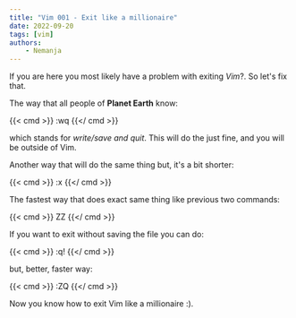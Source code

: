 ```yaml
---
title: "Vim 001 - Exit like a millionaire"
date: 2022-09-20
tags: [vim]
authors:
    - Nemanja
---
```


If you are here you most likely have a problem with exiting *Vim*?.
So let's fix that.

The way that all people of **Planet Earth** know:

{{< cmd >}}
:wq
{{</ cmd >}}

which stands for *write/save and quit*. This will do the just fine, and you will be outside of Vim.

Another way that will do the same thing but, it's a bit shorter: 

{{< cmd >}}
:x
{{</ cmd >}}

The fastest way that does exact same thing like previous two commands:

{{< cmd >}}
ZZ
{{</ cmd >}}

If you want to exit without saving the file you can do:

{{< cmd >}}
:q!
{{</ cmd >}}

but, better, faster way:

{{< cmd >}}
:ZQ
{{</ cmd >}}

Now you know how to exit Vim like a millionaire :).